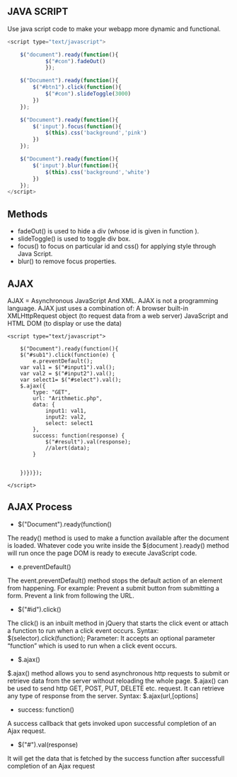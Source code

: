 ## JAVA SCRIPT

Use java script code to make your webapp more dynamic and functional.

```javascript
<script type="text/javascript">

	$("document").ready(function(){
            $("#con").fadeOut()
            }); 

	$("Document").ready(function(){
		$("#btn1").click(function(){
			$("#con").slideToggle(3000)
		})
	}); 

	$("Document").ready(function(){
		$('input').focus(function(){
			$(this).css('background','pink')
		})
	});

	$("Document").ready(function(){
		$('input').blur(function(){
			$(this).css('background','white')
		})
	});
</script>
```
## Methods
* fadeOut() is used to hide  a div (whose id is given in function ).
* slideToggle() is used to toggle div box.
* focus() to focus  on particular id and css() for applying style through Java Script.
* blur() to remove focus properties.

## AJAX
AJAX = Asynchronous JavaScript And XML. AJAX is not a programming language. AJAX just uses a combination of: A browser built-in XMLHttpRequest object (to request data from a web server) JavaScript and HTML DOM (to display or use the data)


```AJAX
<script type="text/javascript">

	$("Document").ready(function(){
	$("#sub1").click(function(e) {
		e.preventDefault();
    var val1 = $("#input1").val();
    var val2 = $("#input2").val();
    var select1= $("#select").val();
    $.ajax({
        type: "GET",
        url: "Arithmetic.php",
        data: {
            input1: val1,
            input2: val2,
            select: select1
        },
        success: function(response) {
        	$("#result").val(response);
            //alert(data);
        }   
      
        
    })})}); 
    
</script> 
```

## AJAX Process
* $("Document").ready(function() 

The ready() method is used to make a function available after the document is loaded. Whatever code you write inside the $(document ).ready() method will run once the page DOM is ready to execute JavaScript code.

* e.preventDefault()

The event.preventDefault() method stops the default action of an element from happening. For example: Prevent a submit button from submitting a form. Prevent a link from following the URL.

* $("#id").click()

The click() is an inbuilt method in jQuery that starts the click event or attach a function to run when a click event occurs. Syntax: $(selector).click(function); Parameter: It accepts an optional parameter “function” which is used to run when a click event occurs.

* $.ajax()

$.ajax() method allows you to send asynchronous http requests to submit or retrieve data from the server without reloading the whole page. $.ajax() can be used to send http GET, POST, PUT, DELETE etc. request. It can retrieve any type of response from the server. Syntax: $.ajax(url,[options] 

* success: function()

A success callback that gets invoked upon successful completion of an Ajax request.

* $("#").val(response)

It will get the data that is fetched by the success function after successfull completion of an Ajax request